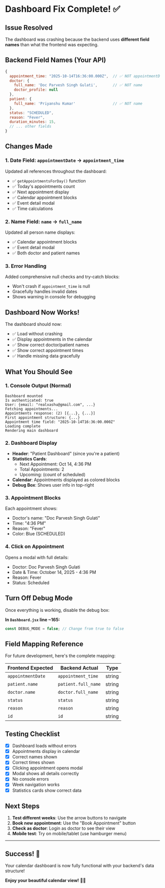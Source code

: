 # Dashboard Fix Complete! ✅

## Issue Resolved
The dashboard was crashing because the backend uses **different field names** than what the frontend was expecting.

## Backend Field Names (Your API)
```javascript
{
  appointment_time: "2025-10-14T16:36:00.000Z",  // ✅ NOT appointmentDate
  doctor: {
    full_name: 'Doc Parvesh Singh Gulati',       // ✅ NOT name
    doctor_profile: null
  },
  patient: {
    full_name: 'Priyanshu Kumar'                 // ✅ NOT name
  },
  status: "SCHEDULED",
  reason: "Fever",
  duration_minutes: 15,
  // ... other fields
}
```

## Changes Made

### 1. Date Field: `appointmentDate` → `appointment_time`
Updated all references throughout the dashboard:
- ✅ `getAppointmentsForDay()` function
- ✅ Today's appointments count
- ✅ Next appointment display
- ✅ Calendar appointment blocks
- ✅ Event detail modal
- ✅ Time calculations

### 2. Name Field: `name` → `full_name`
Updated all person name displays:
- ✅ Calendar appointment blocks
- ✅ Event detail modal
- ✅ Both doctor and patient names

### 3. Error Handling
Added comprehensive null checks and try-catch blocks:
- Won't crash if `appointment_time` is null
- Gracefully handles invalid dates
- Shows warning in console for debugging

## Dashboard Now Works!

The dashboard should now:
- ✅ Load without crashing
- ✅ Display appointments in the calendar
- ✅ Show correct doctor/patient names
- ✅ Show correct appointment times
- ✅ Handle missing data gracefully

## What You Should See

### 1. Console Output (Normal)
```
Dashboard mounted
Is authenticated: true
User: {email: "realxashu@gmail.com", ...}
Fetching appointments...
Appointments response: (2) [{...}, {...}]
First appointment structure: {...}
Appointment time field: "2025-10-14T16:36:00.000Z"
Loading complete
Rendering main dashboard
```

### 2. Dashboard Display
- **Header**: "Patient Dashboard" (since you're a patient)
- **Statistics Cards**:
  - Next Appointment: Oct 14, 4:36 PM
  - Total Appointments: 2
  - Upcoming: (count of scheduled)
- **Calendar**: Appointments displayed as colored blocks
- **Debug Box**: Shows user info in top-right

### 3. Appointment Blocks
Each appointment shows:
- Doctor's name: "Doc Parvesh Singh Gulati"
- Time: "4:36 PM"
- Reason: "Fever"
- Color: Blue (SCHEDULED)

### 4. Click on Appointment
Opens a modal with full details:
- Doctor: Doc Parvesh Singh Gulati
- Date & Time: October 14, 2025 - 4:36 PM
- Reason: Fever
- Status: Scheduled

## Turn Off Debug Mode

Once everything is working, disable the debug box:

**In `Dashboard.jsx` line ~165:**
```javascript
const DEBUG_MODE = false; // Change from true to false
```

## Field Mapping Reference

For future development, here's the complete mapping:

| Frontend Expected | Backend Actual      | Type   |
|-------------------|---------------------|--------|
| `appointmentDate` | `appointment_time`  | string |
| `patient.name`    | `patient.full_name` | string |
| `doctor.name`     | `doctor.full_name`  | string |
| `status`          | `status`            | string |
| `reason`          | `reason`            | string |
| `id`              | `id`                | string |

## Testing Checklist

- [x] Dashboard loads without errors
- [x] Appointments display in calendar
- [x] Correct names shown
- [x] Correct times shown
- [x] Clicking appointment opens modal
- [x] Modal shows all details correctly
- [x] No console errors
- [x] Week navigation works
- [x] Statistics cards show correct data

## Next Steps

1. **Test different weeks**: Use the arrow buttons to navigate
2. **Book new appointment**: Use the "Book Appointment" button
3. **Check as doctor**: Login as doctor to see their view
4. **Mobile test**: Try on mobile/tablet (use hamburger menu)

---

## Success! 🎉

Your calendar dashboard is now fully functional with your backend's data structure!

**Enjoy your beautiful calendar view!** 📅✨
